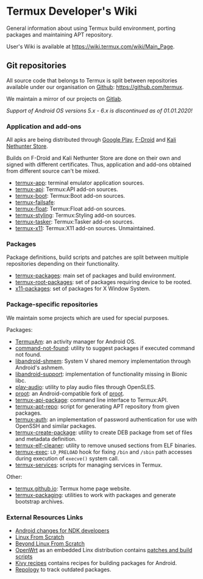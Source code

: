 # Termux Developer's Wiki

General information about using Termux build environment, porting packages and
maintaining APT repository.

User's Wiki is available at https://wiki.termux.com/wiki/Main_Page.

## Git repositories

All source code that belongs to Termux is split between repositories available under
our organisation on [Github](https://github.com): https://github.com/termux.

We maintain a mirror of our projects on [Gitlab](https://gitlab.com/termux-mirror).

*Support of Android OS versions 5.x - 6.x is discontinued as of 01.01.2020!*

### Application and add-ons

All apks are being distributed through [Google Play](https://play.google.com/store/apps/developer?id=Fredrik+Fornwall), [F-Droid](https://search.f-droid.org/?q=Termux) and [Kali Nethunter Store](https://store.nethunter.com/en/packages/#q=Termux).

Builds on F-Droid and Kali Nethunter Store are done on their own and signed with different certificates.
Thus, application and add-ons obtained from different source can't be mixed.

* [termux-app](https://github.com/termux/termux-app): terminal emulator application sources.
* [termux-api](https://github.com/termux/termux-api): Termux:API add-on sources.
* [termux-boot](https://github.com/termux/termux-boot): Termux:Boot add-on sources.
* [termux-failsafe](https://github.com/termux/termux-failsafe):
* [termux-float](https://github.com/termux/termux-float): Termux:Float add-on sources.
* [termux-styling](https://github.com/termux/termux-styling): Termux:Styling add-on sources.
* [termux-tasker](https://github.com/termux/termux-tasker): Termux:Tasker add-on sources.
* [termux-x11](https://github.com/termux/termux-x11): Termux:X11 add-on sources. Unmaintained.

### Packages

Package definitions, build scripts and patches are split between multiple repositories
depending on their functionality.

* [termux-packages](https://github.com/termux/termux-packages): main set of packages and build environment.
* [termux-root-packages](https://github.com/termux/termux-root-packages): set of packages requiring device to be rooted.
* [x11-packages](https://github.com/termux/x11-packages): set of packages for X Window System.

### Package-specific repositories

We maintain some projects which are used for special purposes.

Packages:
* [TermuxAm](https://github.com/termux/TermuxAm): an activity manager for Android OS.
* [command-not-found](https://github.com/termux/command-not-found): utility to suggest packages if executed command not found.
* [libandroid-shmem](https://github.com/termux/libandroid-shmem): System V shared memory implementation through Android's ashmem.
* [libandroid-support](https://github.com/termux/libandroid-support): implementation of functionality missing in Bionic libc.
* [play-audio](https://github.com/termux/play-audio): utility to play audio files through OpenSLES.
* [proot](https://github.com/termux/proot): an Android-compatible fork of [proot](https://proot-me.github.io/).
* [termux-api-package](https://github.com/termux/termux-api-package): command line interface to Termux:API.
* [termux-apt-repo](https://github.com/termux/termux-apt-repo): script for generating APT repository from given packages.
* [termux-auth](https://github.com/termux/termux-auth): an implementation of password authentication for use with OpenSSH and similar packages.
* [termux-create-package](https://github.com/termux/termux-create-package): utility to create DEB package from set of files and metadata definition.
* [termux-elf-cleaner](https://github.com/termux/termux-elf-cleaner): utility to remove unused sections from ELF binaries.
* [termux-exec](https://github.com/termux/termux-exec): `LD_PRELOAD` hook for fixing `/bin` and `/sbin` path accesses during execution of `execve()` system call.
* [termux-services](https://github.com/termux/termux-services): scripts for managing services in Termux.

Other:
* [termux.github.io](https://github.com/termux/termux.github.io): Termux home page website.
* [termux-packaging](https://github.com/termux/termux-packaging): utilities to work with packages and generate bootstrap archives.

### External Resources Links

- [Android changes for NDK developers](https://android.googlesource.com/platform/bionic/+/master/android-changes-for-ndk-developers.md)
- [Linux From Scratch](http://www.linuxfromscratch.org/lfs/view/stable/)
- [Beyond Linux From Scratch](http://www.linuxfromscratch.org/blfs/view/stable/)
- [OpenWrt](https://openwrt.org/) as an embedded Linx distribution contains [patches and build scripts](https://dev.openwrt.org/browser/packages)
- [Kivy recipes](https://github.com/kivy/python-for-android/tree/master/pythonforandroid/recipes) contains recipes for building packages for Android.
- [Repology](https://repology.org) to track outdated packages.
